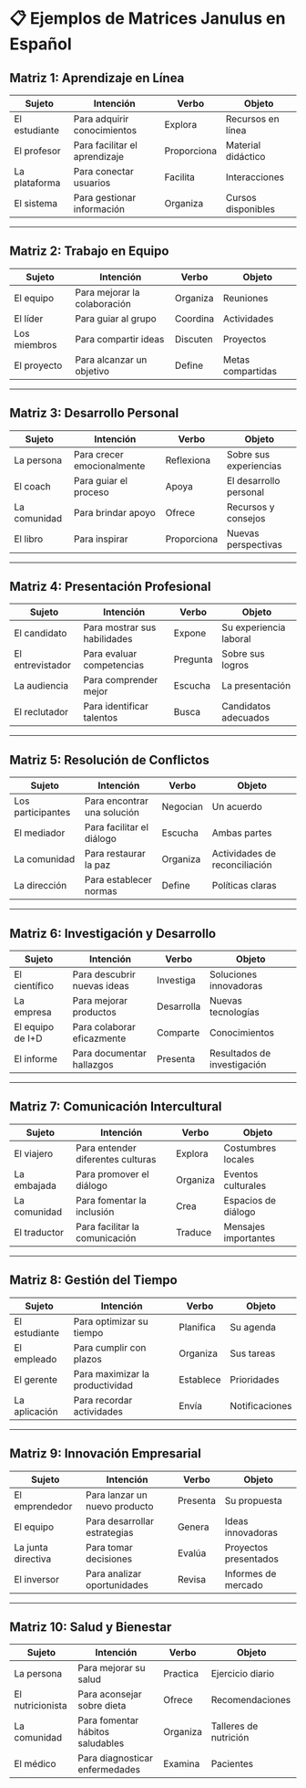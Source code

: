 # 📋 Ejemplos de Matrices Janulus en Español

## Matriz 1: Aprendizaje en Línea

| Sujeto        | Intención                     | Verbo       | Objeto             |
| ------------- | ----------------------------- | ----------- | ------------------ |
| El estudiante | Para adquirir conocimientos   | Explora     | Recursos en línea  |
| El profesor   | Para facilitar el aprendizaje | Proporciona | Material didáctico |
| La plataforma | Para conectar usuarios        | Facilita    | Interacciones      |
| El sistema    | Para gestionar información    | Organiza    | Cursos disponibles |

---

## Matriz 2: Trabajo en Equipo

| Sujeto       | Intención                    | Verbo    | Objeto            |
| ------------ | ---------------------------- | -------- | ----------------- |
| El equipo    | Para mejorar la colaboración | Organiza | Reuniones         |
| El líder     | Para guiar al grupo          | Coordina | Actividades       |
| Los miembros | Para compartir ideas         | Discuten | Proyectos         |
| El proyecto  | Para alcanzar un objetivo    | Define   | Metas compartidas |

---

## Matriz 3: Desarrollo Personal

| Sujeto       | Intención                  | Verbo       | Objeto                 |
| ------------ | -------------------------- | ----------- | ---------------------- |
| La persona   | Para crecer emocionalmente | Reflexiona  | Sobre sus experiencias |
| El coach     | Para guiar el proceso      | Apoya       | El desarrollo personal |
| La comunidad | Para brindar apoyo         | Ofrece      | Recursos y consejos    |
| El libro     | Para inspirar              | Proporciona | Nuevas perspectivas    |

---

## Matriz 4: Presentación Profesional

| Sujeto           | Intención                    | Verbo    | Objeto                 |
| ---------------- | ---------------------------- | -------- | ---------------------- |
| El candidato     | Para mostrar sus habilidades | Expone   | Su experiencia laboral |
| El entrevistador | Para evaluar competencias    | Pregunta | Sobre sus logros       |
| La audiencia     | Para comprender mejor        | Escucha  | La presentación        |
| El reclutador    | Para identificar talentos    | Busca    | Candidatos adecuados   |

---

## Matriz 5: Resolución de Conflictos

| Sujeto            | Intención                   | Verbo    | Objeto                        |
| ----------------- | --------------------------- | -------- | ----------------------------- |
| Los participantes | Para encontrar una solución | Negocian | Un acuerdo                    |
| El mediador       | Para facilitar el diálogo   | Escucha  | Ambas partes                  |
| La comunidad      | Para restaurar la paz       | Organiza | Actividades de reconciliación |
| La dirección      | Para establecer normas      | Define   | Políticas claras              |

---

## Matriz 6: Investigación y Desarrollo

| Sujeto           | Intención                   | Verbo      | Objeto                      |
| ---------------- | --------------------------- | ---------- | --------------------------- |
| El científico    | Para descubrir nuevas ideas | Investiga  | Soluciones innovadoras      |
| La empresa       | Para mejorar productos      | Desarrolla | Nuevas tecnologías          |
| El equipo de I+D | Para colaborar eficazmente  | Comparte   | Conocimientos               |
| El informe       | Para documentar hallazgos   | Presenta   | Resultados de investigación |

---

## Matriz 7: Comunicación Intercultural

| Sujeto       | Intención                         | Verbo    | Objeto               |
| ------------ | --------------------------------- | -------- | -------------------- |
| El viajero   | Para entender diferentes culturas | Explora  | Costumbres locales   |
| La embajada  | Para promover el diálogo          | Organiza | Eventos culturales   |
| La comunidad | Para fomentar la inclusión        | Crea     | Espacios de diálogo  |
| El traductor | Para facilitar la comunicación    | Traduce  | Mensajes importantes |

---

## Matriz 8: Gestión del Tiempo

| Sujeto        | Intención                       | Verbo     | Objeto         |
| ------------- | ------------------------------- | --------- | -------------- |
| El estudiante | Para optimizar su tiempo        | Planifica | Su agenda      |
| El empleado   | Para cumplir con plazos         | Organiza  | Sus tareas     |
| El gerente    | Para maximizar la productividad | Establece | Prioridades    |
| La aplicación | Para recordar actividades       | Envía     | Notificaciones |

---

## Matriz 9: Innovación Empresarial

| Sujeto             | Intención                     | Verbo    | Objeto                |
| ------------------ | ----------------------------- | -------- | --------------------- |
| El emprendedor     | Para lanzar un nuevo producto | Presenta | Su propuesta          |
| El equipo          | Para desarrollar estrategias  | Genera   | Ideas innovadoras     |
| La junta directiva | Para tomar decisiones         | Evalúa   | Proyectos presentados |
| El inversor        | Para analizar oportunidades   | Revisa   | Informes de mercado   |

---

## Matriz 10: Salud y Bienestar

| Sujeto           | Intención                        | Verbo    | Objeto                |
| ---------------- | -------------------------------- | -------- | --------------------- |
| La persona       | Para mejorar su salud            | Practica | Ejercicio diario      |
| El nutricionista | Para aconsejar sobre dieta       | Ofrece   | Recomendaciones       |
| La comunidad     | Para fomentar hábitos saludables | Organiza | Talleres de nutrición |
| El médico        | Para diagnosticar enfermedades   | Examina  | Pacientes             |
